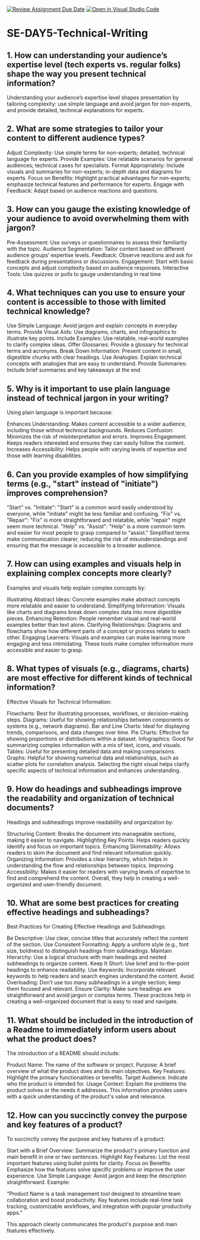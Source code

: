 [![Review Assignment Due Date](https://classroom.github.com/assets/deadline-readme-button-22041afd0340ce965d47ae6ef1cefeee28c7c493a6346c4f15d667ab976d596c.svg)](https://classroom.github.com/a/zsAR-pyY)
[![Open in Visual Studio Code](https://classroom.github.com/assets/open-in-vscode-2e0aaae1b6195c2367325f4f02e2d04e9abb55f0b24a779b69b11b9e10269abc.svg)](https://classroom.github.com/online_ide?assignment_repo_id=15642181&assignment_repo_type=AssignmentRepo)
# SE-DAY5-Technical-Writing
## 1. How can understanding your audience’s expertise level (tech experts vs. regular folks) shape the way you present technical information?
Understanding your audience’s expertise level shapes presentation by tailoring complexity: use simple language and avoid jargon for non-experts, and provide detailed, technical explanations for experts.
## 2. What are some strategies to tailor your content to different audience types?
Adjust Complexity: Use simple terms for non-experts; detailed, technical language for experts.
Provide Examples: Use relatable scenarios for general audiences; technical cases for specialists.
Format Appropriately: Include visuals and summaries for non-experts; in-depth data and diagrams for experts.
Focus on Benefits: Highlight practical advantages for non-experts; emphasize technical features and performance for experts.
Engage with Feedback: Adapt based on audience reactions and questions.
## 3. How can you gauge the existing knowledge of your audience to avoid overwhelming them with jargon?
Pre-Assessment: Use surveys or questionnaires to assess their familiarity with the topic.
Audience Segmentation: Tailor content based on different audience groups’ expertise levels.
Feedback: Observe reactions and ask for feedback during presentations or discussions.
Engagement: Start with basic concepts and adjust complexity based on audience responses.
Interactive Tools: Use quizzes or polls to gauge understanding in real time
## 4. What techniques can you use to ensure your content is accessible to those with limited technical knowledge?
Use Simple Language: Avoid jargon and explain concepts in everyday terms.
Provide Visual Aids: Use diagrams, charts, and infographics to illustrate key points.
Include Examples: Use relatable, real-world examples to clarify complex ideas.
Offer Glossaries: Provide a glossary for technical terms and acronyms.
Break Down Information: Present content in small, digestible chunks with clear headings.
Use Analogies: Explain technical concepts with analogies that are easy to understand.
Provide Summaries: Include brief summaries and key takeaways at the end
## 5. Why is it important to use plain language instead of technical jargon in your writing?
Using plain language is important because:

Enhances Understanding: Makes content accessible to a wider audience, including those without technical backgrounds.
Reduces Confusion: Minimizes the risk of misinterpretation and errors.
Improves Engagement: Keeps readers interested and ensures they can easily follow the content.
Increases Accessibility: Helps people with varying levels of expertise and those with learning disabilities.






## 6. Can you provide examples of how simplifying terms (e.g., "start" instead of "initiate") improves comprehension?

"Start" vs. "Initiate": "Start" is a common word easily understood by everyone, while "initiate" might be less familiar and confusing.
"Fix" vs. "Repair": "Fix" is more straightforward and relatable, while "repair" might seem more technical.
"Help" vs. "Assist": "Help" is a more common term and easier for most people to grasp compared to "assist."
Simplified terms make communication clearer, reducing the risk of misunderstandings and ensuring that the message is accessible to a broader audience.







## 7. How can using examples and visuals help in explaining complex concepts more clearly?
Examples and visuals help explain complex concepts by:

Illustrating Abstract Ideas: Concrete examples make abstract concepts more relatable and easier to understand.
Simplifying Information: Visuals like charts and diagrams break down complex data into more digestible pieces.
Enhancing Retention: People remember visual and real-world examples better than text alone.
Clarifying Relationships: Diagrams and flowcharts show how different parts of a concept or process relate to each other.
Engaging Learners: Visuals and examples can make learning more engaging and less intimidating.
These tools make complex information more accessible and easier to grasp.
## 8. What types of visuals (e.g., diagrams, charts) are most effective for different kinds of technical information?
Effective Visuals for Technical Information:

Flowcharts: Best for illustrating processes, workflows, or decision-making steps.
Diagrams: Useful for showing relationships between components or systems (e.g., network diagrams).
Bar and Line Charts: Ideal for displaying trends, comparisons, and data changes over time.
Pie Charts: Effective for showing proportions or distributions within a dataset.
Infographics: Good for summarizing complex information with a mix of text, icons, and visuals.
Tables: Useful for presenting detailed data and making comparisons.
Graphs: Helpful for showing numerical data and relationships, such as scatter plots for correlation analysis.
Selecting the right visual helps clarify specific aspects of technical information and enhances understanding.
## 9. How do headings and subheadings improve the readability and organization of technical documents?
Headings and subheadings improve readability and organization by:

Structuring Content: Breaks the document into manageable sections, making it easier to navigate.
Highlighting Key Points: Helps readers quickly identify and focus on important topics.
Enhancing Skimmability: Allows readers to skim the document and find relevant information quickly.
Organizing Information: Provides a clear hierarchy, which helps in understanding the flow and relationships between topics.
Improving Accessibility: Makes it easier for readers with varying levels of expertise to find and comprehend the content.
Overall, they help in creating a well-organized and user-friendly document.
## 10. What are some best practices for creating effective headings and subheadings?
Best Practices for Creating Effective Headings and Subheadings:

Be Descriptive: Use clear, concise titles that accurately reflect the content of the section.
Use Consistent Formatting: Apply a uniform style (e.g., font size, boldness) to distinguish headings from subheadings.
Maintain Hierarchy: Use a logical structure with main headings and nested subheadings to organize content.
Keep It Short: Use brief and to-the-point headings to enhance readability.
Use Keywords: Incorporate relevant keywords to help readers and search engines understand the content.
Avoid Overloading: Don’t use too many subheadings in a single section; keep them focused and relevant.
Ensure Clarity: Make sure headings are straightforward and avoid jargon or complex terms.
These practices help in creating a well-organized document that is easy to read and navigate.

## 11. What should be included in the introduction of a Readme to immediately inform users about what the product does?
The introduction of a README should include:

Product Name: The name of the software or project.
Purpose: A brief overview of what the product does and its main objectives.
Key Features: Highlight the primary functionalities or benefits.
Target Audience: Indicate who the product is intended for.
Usage Context: Explain the problems the product solves or the needs it addresses.
This information provides users with a quick understanding of the product's value and relevance.

## 12. How can you succinctly convey the purpose and key features of a product?
To succinctly convey the purpose and key features of a product:

Start with a Brief Overview: Summarize the product's primary function and main benefit in one or two sentences.
Highlight Key Features: List the most important features using bullet points for clarity.
Focus on Benefits: Emphasize how the features solve specific problems or improve the user experience.
Use Simple Language: Avoid jargon and keep the description straightforward.
Example:

“Product Name is a task management tool designed to streamline team collaboration and boost productivity. Key features include real-time task tracking, customizable workflows, and integration with popular productivity apps.”

This approach clearly communicates the product's purpose and main features effectively.
